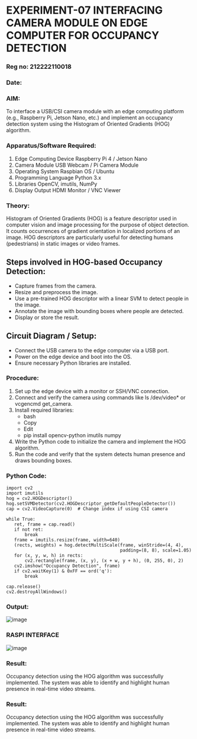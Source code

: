 # EXPERIMENT-07 INTERFACING CAMERA MODULE ON EDGE COMPUTER FOR OCCUPANCY DETECTION
### Reg no: 212222110018
### Date:
### AIM:
To interface a USB/CSI camera module with an edge computing platform (e.g., Raspberry Pi, Jetson Nano, etc.) and implement an occupancy detection system using the Histogram of Oriented Gradients (HOG) algorithm.

### Apparatus/Software Required:
1.	Edge Computing Device	Raspberry Pi 4 / Jetson Nano
2.	Camera Module	USB Webcam / Pi Camera Module
3.	Operating System	Raspbian OS / Ubuntu
4.	Programming Language	Python 3.x
5.	Libraries	OpenCV, imutils, NumPy
6.	Display Output	HDMI Monitor / VNC Viewer

### Theory:
Histogram of Oriented Gradients (HOG) is a feature descriptor used in computer vision and image processing for the purpose of object detection. It counts occurrences of gradient orientation in localized portions of an image. HOG descriptors are particularly useful for detecting humans (pedestrians) in static images or video frames.

## Steps involved in HOG-based Occupancy Detection:

- Capture frames from the camera.
- Resize and preprocess the image.
- Use a pre-trained HOG descriptor with a linear SVM to detect people in the image.
- Annotate the image with bounding boxes where people are detected.
- Display or store the result.

## Circuit Diagram / Setup:
- Connect the USB camera to the edge computer via a USB port.
- Power on the edge device and boot into the OS.
- Ensure necessary Python libraries are installed.

### Procedure:
1. Set up the edge device with a monitor or SSH/VNC connection.
2. Connect and verify the camera using commands like ls /dev/video* or vcgencmd get_camera.
3. Install required libraries:
   - bash
   - Copy
   - Edit
   - pip install opencv-python imutils numpy
4. Write the Python code to initialize the camera and implement the HOG algorithm.
5. Run the code and verify that the system detects human presence and draws bounding boxes.

 ###  Python Code:
 ```
import cv2
import imutils
hog = cv2.HOGDescriptor()
hog.setSVMDetector(cv2.HOGDescriptor_getDefaultPeopleDetector())
cap = cv2.VideoCapture(0)  # Change index if using CSI camera

while True:
    ret, frame = cap.read()
    if not ret:
        break
    frame = imutils.resize(frame, width=640)
    (rects, weights) = hog.detectMultiScale(frame, winStride=(4, 4),
                                            padding=(8, 8), scale=1.05)
    for (x, y, w, h) in rects:
        cv2.rectangle(frame, (x, y), (x + w, y + h), (0, 255, 0), 2)
    cv2.imshow("Occupancy Detection", frame)
    if cv2.waitKey(1) & 0xFF == ord('q'):
        break

cap.release()
cv2.destroyAllWindows()
```
### Output:
![image](https://github.com/user-attachments/assets/930e110a-8a5e-428c-a838-85b41884f11a)

### RASPI INTERFACE 
![image](https://github.com/user-attachments/assets/f2e9ccbc-f201-409e-953e-571e28fc8e17)

### Result:
Occupancy detection using the HOG algorithm was successfully implemented. The system was able to identify and highlight human presence in real-time video streams.




### Result:
Occupancy detection using the HOG algorithm was successfully implemented. The system was able to identify and highlight human presence in real-time video streams.
